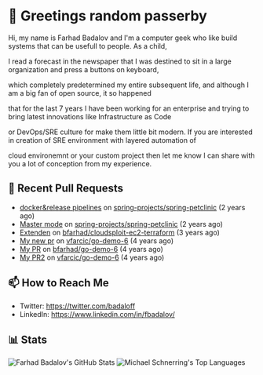 # 👋 Greetings random passerby

Hi, my name is Farhad Badalov and I'm a computer geek who like build systems that can be usefull to people. As a child,

I read a forecast in the newspaper that I was destined to sit in a large organization and press a buttons on keyboard, 

which completely predetermined my entire subsequent life, and although I am a big fan of open source, it so happened 

that for the last 7 years I have been working for an enterprise and trying to bring latest innovations like Infrastructure as Code

or  DevOps/SRE culture for make them little bit modern. If you are interested in creation of SRE environment with layered automation of 

cloud environemnt or your custom project then let me know I can share with you a lot of conception from my experience.

## 🔨 Recent Pull Requests


- [docker&amp;release pipelines](https://github.com/spring-projects/spring-petclinic/pull/906) on [spring-projects/spring-petclinic](https://github.com/spring-projects/spring-petclinic) (2 years ago)
- [Master mode](https://github.com/spring-projects/spring-petclinic/pull/905) on [spring-projects/spring-petclinic](https://github.com/spring-projects/spring-petclinic) (2 years ago)
- [Extenden](https://github.com/bfarhad/cloudsploit-ec2-terraform/pull/1) on [bfarhad/cloudsploit-ec2-terraform](https://github.com/bfarhad/cloudsploit-ec2-terraform) (3 years ago)
- [My new pr](https://github.com/vfarcic/go-demo-6/pull/151) on [vfarcic/go-demo-6](https://github.com/vfarcic/go-demo-6) (4 years ago)
- [My PR](https://github.com/bfarhad/go-demo-6/pull/1) on [bfarhad/go-demo-6](https://github.com/bfarhad/go-demo-6) (4 years ago)
- [My PR2](https://github.com/vfarcic/go-demo-6/pull/149) on [vfarcic/go-demo-6](https://github.com/vfarcic/go-demo-6) (4 years ago)


## 📫 How to Reach Me

- Twitter: <https://twitter.com/badaloff>
- LinkedIn: <https://www.linkedin.com/in/fbadalov/>

## 📊 Stats

![Farhad Badalov's GitHub Stats](https://github-readme-stats.vercel.app/api?username=schnerring&theme=transparent) ![Michael Schnerring's Top Languages](https://github-readme-stats.vercel.app/api/top-langs/?username=bfarhad&layout=compact&theme=transparent)